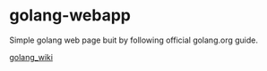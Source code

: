# golang-webapp

Simple golang web page buit by following official golang.org guide.

[golang_wiki](https://golang.org/doc/articles/wiki/)